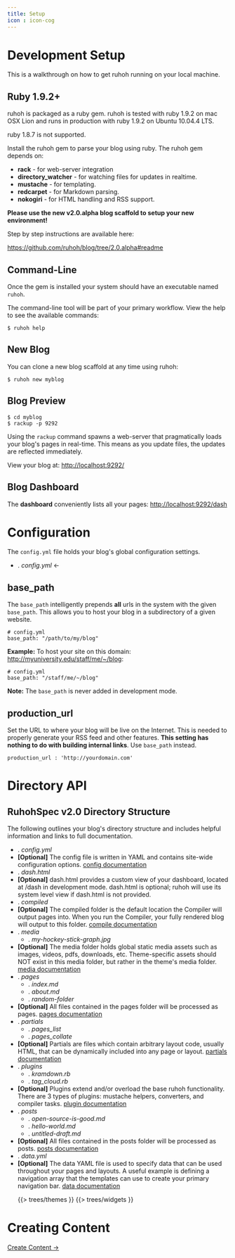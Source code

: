 ```yaml
---
title: Setup
icon : icon-cog
---
```


# Development Setup

This is a walkthrough on how to get ruhoh running on your local machine.

## Ruby 1.9.2+

ruhoh is packaged as a ruby gem. ruhoh is tested with ruby 1.9.2 on mac OSX Lion and runs in production with ruby 1.9.2 on Ubuntu 10.04.4 LTS.

ruby 1.8.7 is not supported.


Install the ruhoh gem to parse your blog using ruby. The ruhoh gem depends on:

- **rack** - for web-server integration
- **directory\_watcher** - for watching files for updates in realtime.
- **mustache** - for templating.
- **redcarpet** - for Markdown parsing.
- **nokogiri** - for HTML handling and RSS support.


**Please use the new v2.0.alpha blog scaffold to setup your new environment!**

Step by step instructions are available here:

https://github.com/ruhoh/blog/tree/2.0.alpha#readme


## Command-Line

Once the gem is installed your system should have an executable named `ruhoh`.

The command-line tool will be part of your primary workflow. View the help to
see the available commands:

    $ ruhoh help


## New Blog

You can clone a new blog scaffold at any time using ruhoh:

    $ ruhoh new myblog

## Blog Preview

    $ cd myblog
    $ rackup -p 9292

Using the `rackup` command spawns a web-server that pragmatically loads your blog's pages in real-time.
This means as you update files, the updates are reflected immediately.

View your blog at: [http://localhost:9292/](http://localhost:9292/)

## Blog Dashboard

The **dashboard** conveniently lists all your pages: [http://localhost:9292/dash](http://localhost:9292/dash)

# Configuration

The `config.yml` file holds your blog's global configuration settings.

<ul class="folder-tree">
  <li class="endpoint"><span class="ui-silk inline ui-silk-page-white-gear">.</span> <em>config.yml</em> &larr;</li>
</ul>

## base_path

The `base_path` intelligently prepends **all** urls in the system with the given `base_path`.
This allows you to host your blog in a subdirectory of a given website.

    # config.yml
    base_path: "/path/to/my/blog"

**Example:** To host your site on this domain: http://myuniversity.edu/staff/me/~/blog:

    # config.yml
    base_path: "/staff/me/~/blog"

**Note:** The `base_path` is never added in development mode.

## production_url

Set the URL to where your blog will be live on the Internet. This is needed to properly
generate your RSS feed and other features. **This setting has nothing to do with building internal links**. Use `base_path` instead.

    production_url : 'http://yourdomain.com'


# Directory API

## RuhohSpec v2.0 Directory Structure

<p>
  The following outlines your blog's directory structure and 
  includes helpful information and links to full documentation.
</p>

<ul class="folder-tree">
  <li class="endpoint"><span class="ui-silk inline ui-silk-page-white-gear">.</span> <em class="config">config.yml</em></li>
  <li class="info">
    <strong>[Optional]</strong>
    The config file is written in YAML and contains site-wide configuration options.
    <a href="/docs/2/setup">config documentation</a>
  </li>
  <li class="endpoint"><span class="ui-silk inline ui-silk-page-white-text">.</span> <em>dash.html</em> </li>
  <li class="info">
    <strong>[Optional]</strong>
    dash.html provides a custom view of your dashboard, located at /dash in development mode.
    dash.html is optional; ruhoh will use its system level view if dash.html is not provided.
  </li>
  <li class="endpoint"><span class="ui-silk inline ui-silk-folder">.</span> <em>compiled</em> </li>
  <li class="info">
    <strong>[Optional]</strong>
    The compiled folder is the default location the Compiler will output pages into.
    When you run the Compiler, your fully rendered blog will output to this folder.
    <a href="/docs/2/publish">compile documentation</a>
  </li>
  <li class="endpoint">
    <span class="ui-silk inline ui-silk-folder">.</span> <em>media</em> 
    <ul>
      <li><span class="ui-silk inline ui-silk-picture">.</span> <em>my-hockey-stick-graph.jpg</em></li>
    </ul>
  </li>
  <li class="info">
    <strong>[Optional]</strong>
    The media folder holds global static media assets such as images, videos, pdfs, downloads, etc.
    Theme-specific assets should NOT exist in this media folder, but rather in the theme's media folder.
    <a href="/docs/2/media">media documentation</a>
  </li>
  <li class="endpoint">
    <span class="ui-silk inline ui-silk-folder">.</span> <em class="page">pages</em> 
    <ul>
      <li><span class="ui-silk inline ui-silk-page-white-text">.</span> <em class="page">index.md</em></li>
      <li><span class="ui-silk inline ui-silk-page-white-text">.</span> <em class="page">about.md</em></li>
      <li><span class="ui-silk inline ui-silk-folder">.</span> <em class="page">random-folder</em></li>
    </ul>
  </li>
  <li class="info">
    <strong>[Optional]</strong>
    All files contained in the pages folder will be processed as pages.
    <a href="/docs/2/pages">pages documentation</a>
  </li>
  <li class="endpoint">
    <span class="ui-silk inline ui-silk-folder">.</span> <em class="partial">partials</em> 
    <ul>
      <li><span class="ui-silk inline ui-silk-page-white-text">.</span> <em class="partial">pages_list</em></li>
      <li><span class="ui-silk inline ui-silk-page-white-text">.</span> <em class="partial">pages_collate</em></li>
    </ul>
  </li>
  <li class="info">
    <strong>[Optional]</strong>
    Partials are files which contain arbitrary layout code, usually HTML, that can be dynamically included into any page or layout.
    <a href="/docs/2/partials">partials documentation</a>
  </li>
  <li class="endpoint">
    <span class="ui-silk inline ui-silk-folder">.</span> <em>plugins</em> 
    <ul>
      <li><span class="ui-silk inline ui-silk-page-white-text">.</span> <em>kramdown.rb</em></li>
      <li><span class="ui-silk inline ui-silk-page-white-text">.</span> <em>tag_cloud.rb</em></li>
    </ul>
  </li>
  <li class="info">
    <strong>[Optional]</strong>
    Plugins extend and/or overload the base ruhoh functionality. There are 3 types of plugins: mustache helpers, converters, and compiler tasks.
    <a href="/docs/2/plugins">plugin documentation</a>
  </li>
  <li class="endpoint">
    <span class="ui-silk inline ui-silk-folder">.</span> <em class="post">posts</em> 
    <ul>
      <li><span class="ui-silk inline ui-silk-page-white-text">.</span> <em class="post">open-source-is-good.md</em></li>
      <li><span class="ui-silk inline ui-silk-page-white-text">.</span> <em class="post">hello-world.md</em></li>
      <li><span class="ui-silk inline ui-silk-page-white-text">.</span> <em class="post">untitled-draft.md</em></li>
    </ul>
  </li>
  <li class="info">
    <strong>[Optional]</strong>
    All files contained in the posts folder will be processed as posts.
    <a href="/docs/2/posts">posts documentation</a>
  </li>
  <li class="endpoint"><span class="ui-silk inline ui-silk-page-white-database">.</span> <em>data.yml</em> </li>
  <li class="info">
    <strong>[Optional]</strong>
    The data YAML file is used to specify data that can be used throughout your pages and layouts.
    A useful example is defining a navigation array that the templates can use to create your primary navigation bar.
    <a href="/docs/2/data">data documentation</a>
  </li>

{{> trees/themes }}
{{> trees/widgets }}
</ul>

# Creating Content

<a href="/docs/2/pages" class="btn btn-warning btn-large">Create Content &rarr;</a>


